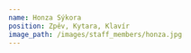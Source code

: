 ```yaml
---
name: Honza Sýkora
position: Zpěv, Kytara, Klavír
image_path: /images/staff_members/honza.jpg
---
```


